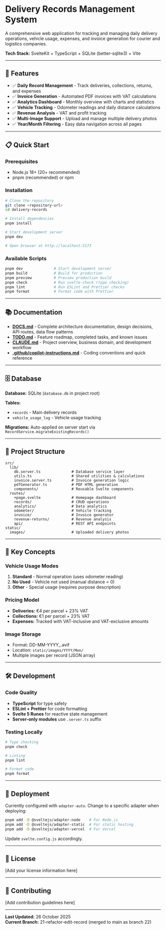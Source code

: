 # Delivery Records Management System

A comprehensive web application for tracking and managing daily delivery operations, vehicle usage, expenses, and invoice generation for courier and logistics companies.

**Tech Stack:** SvelteKit + TypeScript + SQLite (better-sqlite3) + Vite

---

## 🚀 Features

- ✅ **Daily Record Management** - Track deliveries, collections, returns, and expenses
- ✅ **Invoice Generation** - Automated PDF invoices with VAT calculations
- ✅ **Analytics Dashboard** - Monthly overview with charts and statistics
- ✅ **Vehicle Tracking** - Odometer readings and daily distance calculations
- ✅ **Revenue Analysis** - VAT and profit tracking
- ✅ **Multi-Image Support** - Upload and manage multiple delivery photos
- ✅ **Year/Month Filtering** - Easy data navigation across all pages

---

## 📋 Quick Start

### Prerequisites

- Node.js 18+ (20+ recommended)
- pnpm (recommended) or npm

### Installation

```bash
# Clone the repository
git clone <repository-url>
cd delivery-records

# Install dependencies
pnpm install

# Start development server
pnpm dev

# Open browser at http://localhost:5173
```

### Available Scripts

```bash
pnpm dev              # Start development server
pnpm build            # Build for production
pnpm preview          # Preview production build
pnpm check            # Run svelte-check (type checking)
pnpm lint             # Run ESLint and Prettier checks
pnpm format           # Format code with Prettier
```

---

## 📚 Documentation

- **[DOCS.md](./DOCS.md)** - Complete architecture documentation, design decisions, API routes, data flow patterns
- **[TODO.md](./TODO.md)** - Feature roadmap, completed tasks, and known issues
- **[CLAUDE.md](./CLAUDE.md)** - Project overview, business domain, and development workflow
- **[.github/copilot-instructions.md](./.github/copilot-instructions.md)** - Coding conventions and quick reference

---

## 🗄️ Database

**Database:** SQLite (`database.db` in project root)

**Tables:**

- `records` - Main delivery records
- `vehicle_usage_log` - Vehicle usage tracking

**Migrations:** Auto-applied on server start via `RecordService.migrateExistingRecords()`

---

## 📁 Project Structure

```
src/
  lib/
    db.server.ts              # Database service layer
    utils.ts                  # Shared utilities & calculations
    invoice.server.ts         # Invoice generation logic
    pdfGenerator.ts           # PDF HTML generation
    components/               # Reusable Svelte components
  routes/
    +page.svelte              # Homepage dashboard
    records/                  # CRUD operations
    analytics/                # Data analytics
    odometer/                 # Vehicle tracking
    invoice/                  # Invoice generator
    revenue-returns/          # Revenue analysis
    api/                      # REST API endpoints
static/
  images/                     # Uploaded delivery photos
```

---

## 🔑 Key Concepts

### Vehicle Usage Modes

1. **Standard** - Normal operation (uses odometer reading)
2. **No Used** - Vehicle not used (manual distance = 0)
3. **Other** - Special usage (requires purpose description)

### Pricing Model

- **Deliveries:** €4 per parcel + 23% VAT
- **Collections:** €1 per parcel + 23% VAT
- **Expenses:** Tracked with VAT-inclusive and VAT-exclusive amounts

### Image Storage

- Format: DD-MM-YYYY\_<random>.avif
- Location: `static/images/YYYY/Mon/`
- Multiple images per record (JSON array)

---

## 🛠️ Development

### Code Quality

- **TypeScript** for type safety
- **ESLint + Prettier** for code formatting
- **Svelte 5 Runes** for reactive state management
- **Server-only modules** use `.server.ts` suffix

### Testing Locally

```bash
# Type checking
pnpm check

# Linting
pnpm lint

# Format code
pnpm format
```

---

## 🚢 Deployment

Currently configured with `adapter-auto`. Change to a specific adapter when deploying:

```bash
pnpm add -D @sveltejs/adapter-node    # For Node.js
pnpm add -D @sveltejs/adapter-static  # For static hosting
pnpm add -D @sveltejs/adapter-vercel  # For Vercel
```

Update `svelte.config.js` accordingly.

---

## 📝 License

[Add your license information here]

---

## 🤝 Contributing

[Add contribution guidelines here]

---

**Last Updated:** 26 October 2025  
**Current Branch:** 21-refactor-edit-record (merged to main as branch 22)
